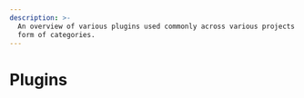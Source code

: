 ```yaml
---
description: >-
  An overview of various plugins used commonly across various projects in the
  form of categories.
---
```


# Plugins

